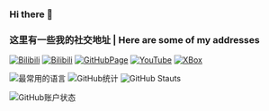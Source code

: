 ### Hi there 👋

### 这里有一些我的社交地址 | Here are some of my addresses

[![Bilibili](https://img.shields.io/badge/Bilibili-ConiMite-green)](https://space.bilibili.com/3493092334242540)
[![Bilibili](https://img.shields.io/badge/ZhiHu-ConiMite-blue)](https://www.zhihu.com/people/vc0qlq)
[![GitHubPage](https://img.shields.io/badge/GitHub-Page-brown)](https://mstouk57g.github.io)
[![YouTube](https://img.shields.io/badge/Youtube-ntcho-cyan)](https://youtube.com/@ntcho-ge9gx)
[![XBox](https://img.shields.io/badge/XBox-Coni-yellow)](https://www.xbox.com/en-US/play/user/ConiMite)

![最常用的语言](https://github-readme-stats.vercel.app/api/top-langs/?username=mstouk57g&show_icons=true&count_private=true&locale=cn&layout=donut&theme=transparent)
![GitHub统计](https://github-readme-stats.vercel.app/api?username=mstouk57g&show_icons=true&count_private=true&locale=cn&theme=transparent)
![GitHub Stauts](https://streak-stats.demolab.com/?user=mstouk57g&stroke=0891b2&background=ffffff&ring=0891b2&fire=0891b2&currStreakNum=586e75&currStreakLabel=0891b2&sideNums=586e75&sideLabels=586e75&dates=586e75&theme=transparent)

![GitHub账户状态](https://github-profile-summary-cards.vercel.app/api/cards/profile-details?username=mstouk57g&theme=transparent)

